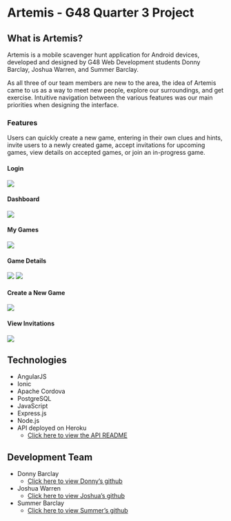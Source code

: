 # Artemis - G48 Quarter 3 Project

## What is Artemis?

Artemis is a mobile scavenger hunt application for Android devices, developed and designed by G48 Web Development students Donny Barclay, Joshua Warren, and Summer Barclay.

As all three of our team members are new to the area, the idea of Artemis came to us as a way to meet new people, explore our surroundings, and get exercise. Intuitive navigation between the various features was our main priorities when designing the interface.

### Features

Users can quickly create a new game, entering in their own clues and hints, invite users to a newly created game, accept invitations for upcoming games, view details on accepted games, or join an in-progress game.

#### Login
![](/www/img/artemis-login.png)

#### Dashboard
![](/www/img/artemis-dashboard.png)

#### My Games
![](/www/img/artemis-my-games.png)

#### Game Details
![](/www/img/artemis-game-details1.png)
![](/www/img/artemis-game-details2.png)

#### Create a New Game
![](/www/img/artemis-create.png)

#### View Invitations
![](/www/img/artemis-invites.png)

## Technologies
* AngularJS
* Ionic
* Apache Cordova
* PostgreSQL
* JavaScript
* Express.js
* Node.js
* API deployed on Heroku
  * [Click here to view the API README](https://github.com/Doubleshot1122/artemis_api)

## Development Team
- Donny Barclay
  - [Click here to view Donny’s github](https://github.com/Doubleshot1122)
- Joshua Warren
  - [Click here to view Joshua’s github](https://github.com/Shiftyfive)
- Summer Barclay
  - [Click here to view Summer’s github](https://github.com/Mavyllos)
